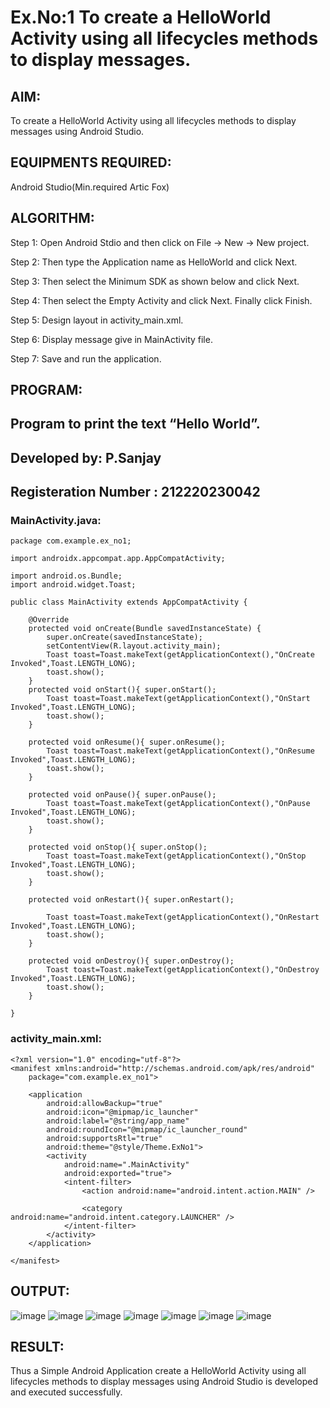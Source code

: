 # Ex.No:1 To create a HelloWorld Activity using all lifecycles methods to display messages.


## AIM:

To create a HelloWorld Activity using all lifecycles methods to display messages using Android Studio.

## EQUIPMENTS REQUIRED:

Android Studio(Min.required Artic Fox)

## ALGORITHM:

Step 1: Open Android Stdio and then click on File -> New -> New project.

Step 2: Then type the Application name as HelloWorld and click Next. 

Step 3: Then select the Minimum SDK as shown below and click Next.

Step 4: Then select the Empty Activity and click Next. Finally click Finish.

Step 5: Design layout in activity_main.xml.

Step 6: Display message give in MainActivity file.

Step 7: Save and run the application.

## PROGRAM:
## Program to print the text “Hello World”.
## Developed by: P.Sanjay
## Registeration Number : 212220230042

### MainActivity.java:
```
package com.example.ex_no1;

import androidx.appcompat.app.AppCompatActivity;

import android.os.Bundle;
import android.widget.Toast;

public class MainActivity extends AppCompatActivity {

    @Override
    protected void onCreate(Bundle savedInstanceState) {
        super.onCreate(savedInstanceState);
        setContentView(R.layout.activity_main);
        Toast toast=Toast.makeText(getApplicationContext(),"OnCreate Invoked",Toast.LENGTH_LONG);
        toast.show();
    }
    protected void onStart(){ super.onStart();
        Toast toast=Toast.makeText(getApplicationContext(),"OnStart Invoked",Toast.LENGTH_LONG);
        toast.show();
    }

    protected void onResume(){ super.onResume();
        Toast toast=Toast.makeText(getApplicationContext(),"OnResume Invoked",Toast.LENGTH_LONG);
        toast.show();
    }

    protected void onPause(){ super.onPause();
        Toast toast=Toast.makeText(getApplicationContext(),"OnPause Invoked",Toast.LENGTH_LONG);
        toast.show();
    }

    protected void onStop(){ super.onStop();
        Toast toast=Toast.makeText(getApplicationContext(),"OnStop Invoked",Toast.LENGTH_LONG);
        toast.show();
    }

    protected void onRestart(){ super.onRestart();

        Toast toast=Toast.makeText(getApplicationContext(),"OnRestart Invoked",Toast.LENGTH_LONG);
        toast.show();
    }

    protected void onDestroy(){ super.onDestroy();
        Toast toast=Toast.makeText(getApplicationContext(),"OnDestroy Invoked",Toast.LENGTH_LONG);
        toast.show();
    }

}
```
### activity_main.xml:
```
<?xml version="1.0" encoding="utf-8"?>
<manifest xmlns:android="http://schemas.android.com/apk/res/android"
    package="com.example.ex_no1">

    <application
        android:allowBackup="true"
        android:icon="@mipmap/ic_launcher"
        android:label="@string/app_name"
        android:roundIcon="@mipmap/ic_launcher_round"
        android:supportsRtl="true"
        android:theme="@style/Theme.ExNo1">
        <activity
            android:name=".MainActivity"
            android:exported="true">
            <intent-filter>
                <action android:name="android.intent.action.MAIN" />

                <category android:name="android.intent.category.LAUNCHER" />
            </intent-filter>
        </activity>
    </application>

</manifest>

```

## OUTPUT:
![image](https://user-images.githubusercontent.com/75235426/165212500-bcc700b1-31ca-46de-949b-693d65f13be5.png)
![image](https://user-images.githubusercontent.com/75235426/165212544-8759f0e3-a3e2-4627-96d8-c0141effc015.png)
![image](https://user-images.githubusercontent.com/75235426/165212582-35097ad5-0728-41eb-936f-2aad1fa08963.png)
![image](https://user-images.githubusercontent.com/75235426/165212619-f6165d03-7e88-4e89-a70c-d76101b0c347.png)
![image](https://user-images.githubusercontent.com/75235426/165212649-fb26bf27-d99a-413d-aed2-3fb520ccc124.png)
![image](https://user-images.githubusercontent.com/75235426/165212666-e169a9aa-0ada-4fa4-9f86-f40cca4fe060.png)
![image](https://user-images.githubusercontent.com/75235426/165212827-87a30a3c-870a-478b-a1d2-537bb20d6a29.png)





## RESULT:
Thus a Simple Android Application create a HelloWorld Activity using all lifecycles methods to display messages using Android Studio is developed and executed successfully.

